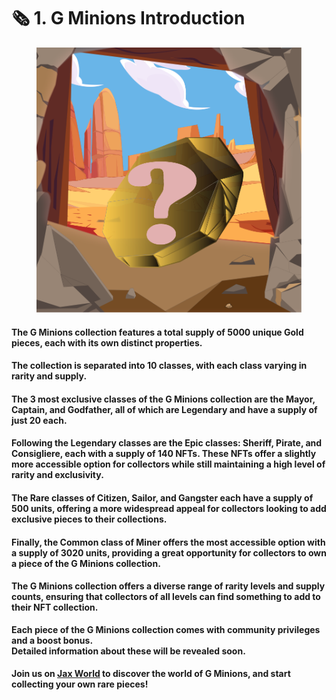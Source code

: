 # 🗞 1. G Minions Introduction

<figure><img src="../../.gitbook/assets/hidden.png" alt=""><figcaption></figcaption></figure>

#### The G Minions collection features a total supply of 5000 unique Gold pieces, each with its own distinct properties.

#### The collection is separated into 10 classes, with each class varying in rarity and supply.&#x20;

#### The 3 most exclusive classes of the G Minions collection are the Mayor, Captain, and Godfather, all of which are Legendary and have a supply of just 20 each.

#### Following the Legendary classes are the Epic classes: Sheriff, Pirate, and Consigliere, each with a supply of 140 NFTs. These NFTs offer a slightly more accessible option for collectors while still maintaining a high level of rarity and exclusivity.

#### The Rare classes of Citizen, Sailor, and Gangster each have a supply of 500 units, offering a more widespread appeal for collectors looking to add exclusive pieces to their collections.

#### Finally, the Common class of Miner offers the most accessible option with a supply of 3020 units, providing a great opportunity for collectors to own a piece of the G Minions collection.

#### The G Minions collection offers a diverse range of rarity levels and supply counts, ensuring that collectors of all levels can find something to add to their NFT collection.

**Each piece of the G Minions collection comes with community privileges and a boost bonus.** \
**Detailed information about these will be revealed soon.**

#### Join us on [Jax World](https://discord.com/invite/dPNE6fK4S4) to discover the world of G Minions, and start collecting your own rare pieces!
